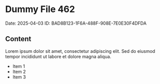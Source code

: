 # Dummy File 462

Date: 2025-04-03
ID: BAD8B123-1F6A-488F-908E-7E0E30F4DFDA

## Content

Lorem ipsum dolor sit amet, consectetur adipiscing elit.
Sed do eiusmod tempor incididunt ut labore et dolore magna aliqua.

* Item 1
* Item 2
* Item 3

